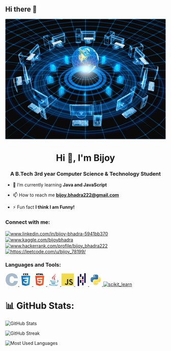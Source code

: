 ## Hi there 👋

![logo](https://github.com/Bijoy781999/Bijoy781999/blob/main/Computer-Science-Pictures-HD.jpg)

<h1 align="center">Hi 👋, I'm Bijoy</h1>
<h3 align="center">A B.Tech 3rd year Computer Science & Technology Student</h3>

- 🌱 I’m currently learning **Java and JavaScript**

- 📫 How to reach me **bijoy.bhadra222@gmail.com**

- ⚡ Fun fact **I think I am Funny!**

<h3 align="left">Connect with me:</h3>
<p align="left">
<a href="https://linkedin.com/in/www.linkedin.com/in/bijoy-bhadra-5941bb370" target="blank"><img align="center" src="https://raw.githubusercontent.com/rahuldkjain/github-profile-readme-generator/master/src/images/icons/Social/linked-in-alt.svg" alt="www.linkedin.com/in/bijoy-bhadra-5941bb370" height="30" width="40" /></a>
<a href="https://kaggle.com/www.kaggle.com/bijoybhadra" target="blank"><img align="center" src="https://raw.githubusercontent.com/rahuldkjain/github-profile-readme-generator/master/src/images/icons/Social/kaggle.svg" alt="www.kaggle.com/bijoybhadra" height="30" width="40" /></a>
<a href="https://www.hackerrank.com/www.hackerrank.com/profile/bijoy_bhadra222" target="blank"><img align="center" src="https://raw.githubusercontent.com/rahuldkjain/github-profile-readme-generator/master/src/images/icons/Social/hackerrank.svg" alt="www.hackerrank.com/profile/bijoy_bhadra222" height="30" width="40" /></a>
<a href="https://www.leetcode.com/https://leetcode.com/u/bijoy_78199/" target="blank"><img align="center" src="https://raw.githubusercontent.com/rahuldkjain/github-profile-readme-generator/master/src/images/icons/Social/leet-code.svg" alt="https://leetcode.com/u/bijoy_78199/" height="30" width="40" /></a>
</p>

<h3 align="left">Languages and Tools:</h3>
<p align="left"> <a href="https://www.cprogramming.com/" target="_blank" rel="noreferrer"> <img src="https://raw.githubusercontent.com/devicons/devicon/master/icons/c/c-original.svg" alt="c" width="40" height="40"/> </a> <a href="https://www.w3schools.com/css/" target="_blank" rel="noreferrer"> <img src="https://raw.githubusercontent.com/devicons/devicon/master/icons/css3/css3-original-wordmark.svg" alt="css3" width="40" height="40"/> </a> <a href="https://www.w3.org/html/" target="_blank" rel="noreferrer"> <img src="https://raw.githubusercontent.com/devicons/devicon/master/icons/html5/html5-original-wordmark.svg" alt="html5" width="40" height="40"/> </a> <a href="https://www.java.com" target="_blank" rel="noreferrer"> <img src="https://raw.githubusercontent.com/devicons/devicon/master/icons/java/java-original.svg" alt="java" width="40" height="40"/> </a> <a href="https://developer.mozilla.org/en-US/docs/Web/JavaScript" target="_blank" rel="noreferrer"> <img src="https://raw.githubusercontent.com/devicons/devicon/master/icons/javascript/javascript-original.svg" alt="javascript" width="40" height="40"/> </a> <a href="https://pandas.pydata.org/" target="_blank" rel="noreferrer"> <img src="https://raw.githubusercontent.com/devicons/devicon/2ae2a900d2f041da66e950e4d48052658d850630/icons/pandas/pandas-original.svg" alt="pandas" width="40" height="40"/> </a> <a href="https://www.python.org" target="_blank" rel="noreferrer"> <img src="https://raw.githubusercontent.com/devicons/devicon/master/icons/python/python-original.svg" alt="python" width="40" height="40"/> </a> <a href="https://scikit-learn.org/" target="_blank" rel="noreferrer"> <img src="https://upload.wikimedia.org/wikipedia/commons/0/05/Scikit_learn_logo_small.svg" alt="scikit_learn" width="40" height="40"/> </a> </p>

# 📊 GitHub Stats:
<p align="left">
  <img src="https://github-readme-stats.vercel.app/api?username=Bijoy781999&show_icons=true&theme=dark" alt="GitHub Stats"/>
</p>
<p align="left">
  <img src="https://github-readme-streak-stats.herokuapp.com/?user=Bijoy781999&theme=dark" alt="GitHub Streak"/>
</p>
<p align="left">
  <img src="https://github-readme-stats.vercel.app/api/top-langs/?username=Bijoy781999&layout=compact&theme=dark" alt="Most Used Languages"/>
</p>
